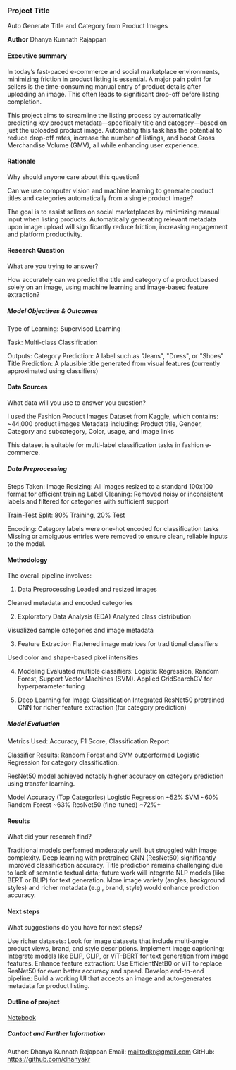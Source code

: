 ### Project Title
Auto Generate Title and Category from Product Images

**Author**
Dhanya Kunnath Rajappan

#### Executive summary
In today’s fast-paced e-commerce and social marketplace environments, minimizing friction in product listing is essential. A major pain point for sellers is the time-consuming manual entry of product details after uploading an image. This often leads to significant drop-off before listing completion.

This project aims to streamline the listing process by automatically predicting key product metadata—specifically title and category—based on just the uploaded product image. Automating this task has the potential to reduce drop-off rates, increase the number of listings, and boost Gross Merchandise Volume (GMV), all while enhancing user experience.

#### Rationale
Why should anyone care about this question?

Can we use computer vision and machine learning to generate product titles and categories automatically from a single product image?

The goal is to assist sellers on social marketplaces by minimizing manual input when listing products. Automatically generating relevant metadata upon image upload will significantly reduce friction, increasing engagement and platform productivity.

#### Research Question
What are you trying to answer?

How accurately can we predict the title and category of a product based solely on an image, using machine learning and image-based feature extraction?

##### Model Objectives & Outcomes
Type of Learning: Supervised Learning

Task: Multi-class Classification

Outputs:
Category Prediction: A label such as "Jeans", "Dress", or "Shoes"
Title Prediction: A plausible title generated from visual features (currently approximated using classifiers)

#### Data Sources
What data will you use to answer you question?

I used the Fashion Product Images Dataset from Kaggle, which contains:
~44,000 product images
Metadata including:  Product title, Gender, Category and subcategory, Color, usage, and image links

This dataset is suitable for multi-label classification tasks in fashion e-commerce.

##### Data Preprocessing
Steps Taken:
Image Resizing: All images resized to a standard 100x100 format for efficient training
Label Cleaning: Removed noisy or inconsistent labels and filtered for categories with sufficient support

Train-Test Split:
80% Training, 20% Test

Encoding: Category labels were one-hot encoded for classification tasks
Missing or ambiguous entries were removed to ensure clean, reliable inputs to the model.

#### Methodology
The overall pipeline involves:

1. Data Preprocessing
Loaded and resized images

Cleaned metadata and encoded categories

2. Exploratory Data Analysis (EDA)
Analyzed class distribution

Visualized sample categories and image metadata

3. Feature Extraction
Flattened image matrices for traditional classifiers

Used color and shape-based pixel intensities

4. Modeling
Evaluated multiple classifiers: Logistic Regression, Random Forest, Support Vector Machines (SVM).
Applied GridSearchCV for hyperparameter tuning

5. Deep Learning for Image Classification
Integrated ResNet50 pretrained CNN for richer feature extraction (for category prediction)

##### Model Evaluation
Metrics Used:
Accuracy, F1 Score, Classification Report

Classifier Results:
Random Forest and SVM outperformed Logistic Regression for category classification.

ResNet50 model achieved notably higher accuracy on category prediction using transfer learning.

Model	Accuracy (Top Categories)
Logistic Regression	~52%
SVM	~60%
Random Forest	~63%
ResNet50 (fine-tuned)	~72%+

#### Results
What did your research find?

Traditional models performed moderately well, but struggled with image complexity.
Deep learning with pretrained CNN (ResNet50) significantly improved classification accuracy.
Title prediction remains challenging due to lack of semantic textual data; future work will integrate NLP models (like BERT or BLIP) for text generation.
More image variety (angles, background styles) and richer metadata (e.g., brand, style) would enhance prediction accuracy.

#### Next steps
What suggestions do you have for next steps?

Use richer datasets: Look for image datasets that include multi-angle product views, brand, and style descriptions.
Implement image captioning: Integrate models like BLIP, CLIP, or ViT-BERT for text generation from image features.
Enhance feature extraction: Use EfficientNetB0 or ViT to replace ResNet50 for even better accuracy and speed.
Develop end-to-end pipeline: Build a working UI that accepts an image and auto-generates metadata for product listing.

#### Outline of project

[Notebook](./generate_category_title_from_image.ipynb)


##### Contact and Further Information
Author: Dhanya Kunnath Rajappan
Email: mailtodkr@gmail.com
GitHub: https://github.com/dhanyakr

